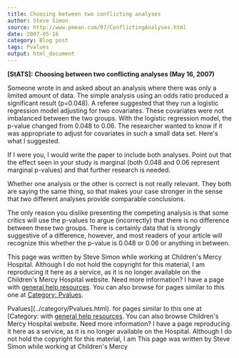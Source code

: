 ```yaml
---
title: Choosing between two conflicting analyses
author: Steve Simon
source: http://www.pmean.com/07/ConflictingAnalyses.html
date: 2007-05-16
category: Blog post
tags: Pvalues
output: html_document
---
```

**[StATS]:** **Choosing between two conflicting
analyses (May 16, 2007)**

Someone wrote in and asked about an analysis where there was only a
limited amount of data. The simple analysis using an odds ratio produced
a significant result (p=0.048). A referee suggested that they run a
logistic regression model adjusting for two covariates. These covariates
were not imbalanced between the two groups. With the logistic regression
model, the p-value changed from 0.048 to 0.06. The researcher wanted to
know if it was appropriate to adjust for covariates in such a small data
set. Here\'s what I suggested.

If I were you, I would write the paper to include both analyses. Point
out that the effect seen in your study is marginal (both 0.048 and 0.06
represent marginal p-values) and that further research is needed.

Whether one analysis or the other is correct is not really relevant.
They both are saying the same thing, so that makes your case stronger in
the sense that two different analyses provide comparable conclusions.

The only reason you dislike presenting the competing analysis is that
some critics will use the p-values to argue (incorrectly) that there is
no difference between these two groups. There is certainly data that is
strongly suggestive of a difference, however, and most readers of your
article will recognize this whether the p-value is 0.048 or 0.06 or
anything in between.

This page was written by Steve Simon while working at Children\'s Mercy
Hospital. Although I do not hold the copyright for this material, I am
reproducing it here as a service, as it is no longer available on the
Children\'s Mercy Hospital website. Need more information? I have a page
with [general help resources](../GeneralHelp.html). You can also browse
for pages similar to this one at [Category:
Pvalues](../category/Pvalues.html).
<!---More--->
Pvalues](../category/Pvalues.html).
for pages similar to this one at [Category:
with [general help resources](../GeneralHelp.html). You can also browse
Children\'s Mercy Hospital website. Need more information? I have a page
reproducing it here as a service, as it is no longer available on the
Hospital. Although I do not hold the copyright for this material, I am
This page was written by Steve Simon while working at Children\'s Mercy

<!---Do not use
**[StATS]:** **Choosing between two conflicting
This page was written by Steve Simon while working at Children\'s Mercy
Hospital. Although I do not hold the copyright for this material, I am
reproducing it here as a service, as it is no longer available on the
Children\'s Mercy Hospital website. Need more information? I have a page
with [general help resources](../GeneralHelp.html). You can also browse
for pages similar to this one at [Category:
Pvalues](../category/Pvalues.html).
--->

